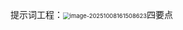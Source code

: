 提示词工程：<img src="C:\Users\XIaoYuer\AppData\Roaming\Typora\typora-user-images\image-20251008161508623.png" alt="image-20251008161508623" style="zoom: 67%;" />四要点


